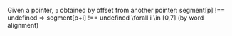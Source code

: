 Given a pointer, `p` obtained by offset from another pointer: segment[p] !== undefined => segment[p+i] !== undefined \forall i \in [0,7] (by word alignment)